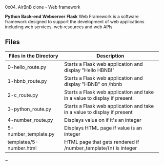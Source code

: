  0x04. AirBnB clone - Web framework

**Python** **Back-end** **Webserver** **Flask**
Web Framework is a software framework designed to support the development of web applications including web services, web resources and web APIs

## Files

| Files in the Directory  | Description                                                              |
| ----------------------- | ------------------------------------------------------------------------ |
| 0-hello_route.py        | Starts a Flask web application and display "Hello HBNB!"                 |
| 1-hbnb_route.py         | Starts a Flask web application and display "HBNB" on /hbnb               |
| 2-c_route.py            | Starts a Flask web application and take in a value to display if present |
| 3-python_route.py       | Starts a Flask web application and take in a value to display if present |
| 4-number_route.py       | Displays value on if it's an integer                                     |
| 5-number_template.py    | Displays HTML page if value is an integer                                |
| templates/5-number.html | HTML page that gets rendered if /number_template/(n) is integer          |
~        

